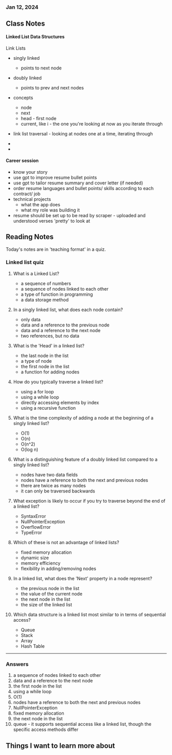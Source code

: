 ### Jan 12, 2024

## Class Notes
#### Linked List Data Structures
Link Lists
- singly linked
    - points to next node
- doubly linked
  - points to prev and next nodes

- concepts
  - node
  - next
  - head - first node
  - current, like i - the one you're looking at now as you iterate through
- link list traversal - looking at nodes one at a time, iterating through
- 
-
#### Career session
- know your story
- use gpt to improve resume bullet points
- use gpt to tailor resume summary and cover letter (if needed)
- order resume languages and bullet points/ skills according to each contract/ job
- technical projects
  - what the app does
  - what my role was building it
- resume should be set up to be read by scraper - uploaded and understood verses 'pretty' to look at

## Reading Notes


Today's notes are in 'teaching format' in a quiz.

### Linked list quiz

1. What is a Linked List?
   - a sequence of numbers
   - a sequence of nodes linked to each other
   - a type of function in programming
   - a data storage method

2. In a singly linked list, what does each node contain?
   - only data
   - data and a reference to the previous node
   - data and a reference to the next node
   - two references, but no data

3. What is the 'Head' in a linked list?
   - the last node in the list
   - a type of node
   - the first node in the list
   - a function for adding nodes

4. How do you typically traverse a linked list?
   - using a for loop
   - using a while loop
   - directly accessing elements by index
   - using a recursive function

5. What is the time complexity of adding a node at the beginning of a singly linked list?
   - O(1)
   - O(n)
   - O(n^2)
   - O(log n)

6. What is a distinguishing feature of a doubly linked list compared to a singly linked list?
   - nodes have two data fields
   - nodes have a reference to both the next and previous nodes
   - there are twice as many nodes
   - it can only be traversed backwards

7. What exception is likely to occur if you try to traverse beyond the end of a linked list?
   - SyntaxError
   - NullPointerException
   - OverflowError
   - TypeError

8. Which of these is not an advantage of linked lists?
   - fixed memory allocation
   - dynamic size
   - memory efficiency
   - flexibility in adding/removing nodes

9. In a linked list, what does the 'Next' property in a node represent?
   - the previous node in the list
   - the value of the current node
   - the next node in the list
   - the size of the linked list

10. Which data structure is a linked list most similar to in terms of sequential access?
    - Queue
    - Stack
    - Array
    - Hash Table

---

### Answers

1. a sequence of nodes linked to each other
2. data and a reference to the next node
3. the first node in the list
4. using a while loop
5. O(1)
6. nodes have a reference to both the next and previous nodes
7. NullPointerException
8. fixed memory allocation
9. the next node in the list
10. queue - it supports sequential access like a linked list, though the specific access methods differ



## Things I want to learn more about
